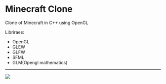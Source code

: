 # Minecraft Clone

Clone of Minecraft in C++ using OpenGL

Libriraes:
* OpenGL
* GLEW
* GLFW
* SFML
* GLM(Opengl mathematics)
---
![](https://img.shields.io/tokei/lines/github/cppshizoidS/MineGL)
